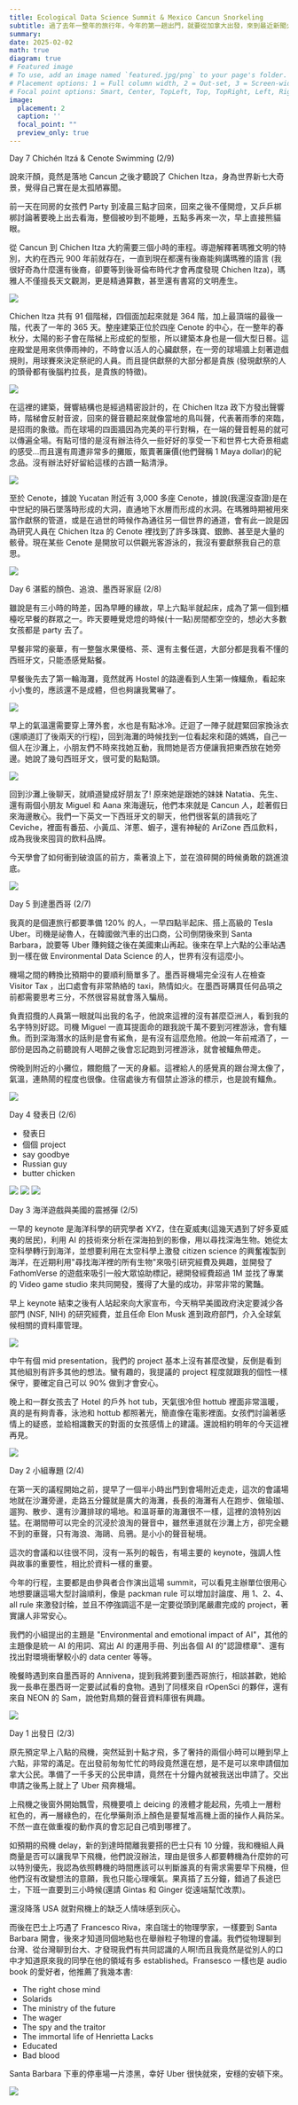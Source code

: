 ```yaml
---
title: Ecological Data Science Summit & Mexico Cancun Snorkeling
subtitle: 過了去年一整年的旅行年，今年的第一趟出門，就要從加拿大出發，來到最近新聞火熱的美國與墨西哥。
summary: 
date: 2025-02-02
math: true
diagram: true
# Featured image
# To use, add an image named `featured.jpg/png` to your page's folder.
# Placement options: 1 = Full column width, 2 = Out-set, 3 = Screen-width
# Focal point options: Smart, Center, TopLeft, Top, TopRight, Left, Right, BottomLeft, Bottom, BottomRight
image:
  placement: 2
  caption: ''
  focal_point: ""
  preview_only: true
---
```


Day 7 Chichén Itzá & Cenote Swimming (2/9)

說來汗顏，竟然是落地 Cancun 之後才聽說了 Chichen Itza，身為世界新七大奇景，覺得自己實在是太孤陋寡聞。

前一天在同房的女孩們 Party 到凌晨三點才回來，回來之後不僅開燈，又乒乒梆梆討論著要晚上出去看海，整個被吵到不能睡，五點多再來一次，早上直接熊貓眼。

從 Cancun 到 Chichen Itza 大約需要三個小時的車程。導遊解釋著瑪雅文明的特別，大約在西元 900 年前就存在，一直到現在都還有後裔能夠講瑪雅的語言 (我很好奇為什麼還有後裔，卻要等到後哥倫布時代才會再度發現 Chichen Itza)，瑪雅人不僅擅長天文觀測，更是精通算數，甚至還有書寫的文明產生。

![](./IMG_7870.jpeg)

Chichen Itza 共有 91 個階梯，四個面加起來就是 364 階，加上最頂端的最後一階，代表了一年的 365 天。整座建築正位於四座 Cenote 的中心，在一整年的春秋分，太陽的影子會在階梯上形成蛇的型態，所以建築本身也是一個大型日晷。這座殿堂是用來供俸雨神的，不時會以活人的心臟獻祭，在一旁的球場牆上刻著遊戲規則，用球賽來決定祭祀的人員。而且提供獻祭的大部分都是貴族 (發現獻祭的人的頭骨都有後腦杓拉長，是貴族的特徵)。

![](./IMG_7846.jpeg)

在這裡的建築，聲響結構也是經過精密設計的，在 Chichen Itza 政下方發出聲響時，階梯會反射音波，回來的聲音聽起來就像當地的鳥叫聲，代表著雨季的來臨，是招雨的象徵。而在球場的四面牆因為完美的平行對稱，在一端的聲音輕易的就可以傳遍全場。有點可惜的是沒有辦法待久一些好好的享受一下和世界七大奇景相處的感受...而且還有周遭非常多的攤販，販賣著廉價(他們聲稱 1 Maya dollar)的紀念品。沒有辦法好好留給這樣的古蹟一點清淨。

![](./IMG_7893.jpeg)

至於 Cenote，據說 Yucatan 附近有 3,000 多座 Cenote，據說(我還沒查證)是在中世紀的隕石墜落時形成的大洞，直通地下水層而形成的水洞。在瑪雅時期被用來當作獻祭的管道，或是在過世的時候作為通往另一個世界的通道，會有此一說是因為研究人員在 Chichen Itza 的 Cenote 裡找到了許多珠寶、銀飾、甚至是大量的骸骨。現在某些 Cenote 是開放可以供觀光客游泳的，我沒有要獻祭我自己的意思。

![](./IMG_7910.jpeg)

Day 6 湛藍的顏色、追浪、墨西哥家庭 (2/8)

雖說是有三小時的時差，因為早睡的緣故，早上六點半就起床，成為了第一個到櫃檯吃早餐的群眾之一。昨天要睡覺熄燈的時候(十一點)房間都空空的，想必大多數女孩都是 party 去了。

早餐非常的豪華，有一整盤水果優格、茶、還有主餐任選，大部分都是我看不懂的西班牙文，只能憑感覺點餐。

早餐後先去了第一輪海灘，竟然就再 Hostel 的路邊看到人生第一條鱷魚，看起來小小隻的，應該還不是成體，但也夠讓我驚嚇了。

![](./IMG_6583.jpeg)

早上的氣溫還需要穿上薄外套，水也是有點冰冷。迂迴了一陣子就趕緊回家換泳衣(還順道訂了後兩天的行程)，回到海灘的時候找到一位看起來和藹的媽媽，自己一個人在沙灘上，小朋友們不時來找她互動，我問她是否方便讓我把東西放在她旁邊。她說了幾句西班牙文，很可愛的點點頭。

![](./IMG_6587.jpeg)

回到沙灘上後聊天，就順道變成好朋友了! 原來她是跟她的妹妹 Natatia、先生、還有兩個小朋友 Miguel 和 Aana 來海邊玩，他們本來就是 Cancun 人，趁著假日來海邊散心。我們一下英文一下西班牙文的聊天，他們很客氣的請我吃了 Ceviche，裡面有番茄、小黃瓜、洋蔥、蝦子，還有神秘的 AriZone 西瓜飲料，成為我後來囤貨的飲料品牌。

今天學會了如何衝到破浪區的前方，乘著浪上下，並在浪碎開的時候勇敢的跳進浪底。

![](./IMG_7805.jpeg)


Day 5 到達墨西哥 (2/7)

我真的是個連旅行都要準備 120% 的人，一早四點半起床、搭上高級的 Tesla Uber。司機是祕魯人，在韓國做汽車的出口商，公司倒閉後來到 Santa Barbara，說要等 Uber 賺夠錢之後在美國東山再起。後來在早上六點的公車站遇到一樣在做 Environmental Data Science 的人，世界有沒有這麼小。

機場之間的轉換比預期中的要順利簡單多了。墨西哥機場完全沒有人在檢查 Visitor Tax ，出口處會有非常熱絡的 taxi，熱情如火。在墨西哥購買任何品項之前都需要思考三分，不然很容易就會落入騙局。

負責招攬的人員第一眼就叫出我的名子，他說來這裡的沒有甚麼亞洲人，看到我的名字特別好認。司機 Miguel 一直耳提面命的跟我說千萬不要到河裡游泳，會有鱷魚。而到深海潛水的話則是會有鯊魚，是有沒有這麼危險。他說一年前戒酒了，一部份是因為之前聽說有人喝醉之後會忘記跑到河裡游泳，就會被鱷魚帶走。

傍晚到附近的小攤位，餵飽餓了一天的身軀。這裡給人的感覺真的跟台灣太像了，氣溫，連熱鬧的程度也很像。住宿處後方有個禁止游泳的標示，也是說有鱷魚。

![](./IMG_7747.jpeg)


Day 4 發表日 (2/6)

- 發表日
- 個個 project 
- say goodbye
- Russian guy
- butter chicken

![](./IMG_7738.jpeg)
![](./IMG_7740.jpeg)
![](./IMG_7743.jpeg)

Day 3 海洋遊戲與美國的震撼彈 (2/5)

一早的 keynote 是海洋科學的研究學者 XYZ，住在夏威夷(這幾天遇到了好多夏威夷的居民)，利用 AI 的技術來分析在深海拍到的影像，用以尋找深海生物。她從太空科學轉行到海洋，並想要利用在太空科學上激發 citizen science 的興奮複製到海洋，在近期利用"尋找海洋裡的所有生物"來吸引研究經費及興趣，並開發了 FathomVerse 的遊戲來吸引一般大眾協助標記，總開發經費超過 1M 並找了專業的 Video game studio 來共同開發，獲得了大量的成功，非常非常的驚豔。

早上 keynote 結束之後有人站起來向大家宣布，今天稍早美國政府決定要減少各部門 (NSF, NIH) 的研究經費，並且任命 Elon Musk 進到政府部門，介入全球氣候相關的資料庫管理。

![](./IMG_7707.jpeg)

中午有個 mid presentation，我們的 project 基本上沒有甚麼改變，反倒是看到其他組別有許多其他的想法。蠻有趣的，我提議的 project 程度就跟我的個性一樣保守，要確定自己可以 90% 做到才會安心。

晚上和一群女孩去了 Hotel 的戶外 hot tub，天氣很冷但 hottub 裡面非常溫暖，真的是有夠青春，泳池和 hottub 都照著光，簡直像在電影裡面。女孩們討論著感情上的疑惑，並給相識數天的對面的女孩感情上的建議。還說相約明年的今天這裡再見。

![](./IMG_7715.jpeg)

Day 2 小組專題 (2/4)

在第一天的議程開始之前，提早了一個半小時出門到會場附近走走，這次的會議場地就在沙灘旁邊，走路五分鐘就是廣大的海灘，長長的海灘有人在跑步、做瑜珈、遛狗、散步、還有沙灘排球的場地。和溫哥華的海灘很不一樣，這裡的浪特別凶猛。在潮間帶可以完全的沉浸於浪淘的聲音中，雖然車道就在沙灘上方，卻完全聽不到的車聲，只有海浪、海鷗、烏鴉。是小小的聲音秘境。

這次的會議和以往很不同，沒有一系列的報告，有場主要的 keynote，強調人性與故事的重要性，相比於資料一樣的重要。

今年的行程，主要都是由參與者合作演出這場 summit，可以看見主辦單位很用心地想要讓這場大型討論順利，像是 packman rule 可以增加討論度、用 1、2、4、all rule 來激發討稐，並且不停強調這不是一定要從頭到尾嚴肅完成的 project，著實讓人非常安心。

我們的小組提出的主題是 "Environmental and emotional impact of AI"，其他的主題像是統一 AI 的用詞、寫出 AI 的運用手冊、列出各個 AI 的"認證標章"、還有找出對環境衝擊較小的 data center 等等。

晚餐時遇到來自墨西哥的 Annivena，提到我將要到墨西哥旅行，相談甚歡，她給我一長串在墨西哥一定要試試看的食物。遇到了同樣來自 rOpenSci 的夥伴，還有來自 NEON 的 Sam，說他對鳥類的聲音資料庫很有興趣。

![](./IMG_7644.jpeg)

Day 1 出發日 (2/3)

原先預定早上八點的飛機，突然延到十點才飛，多了奢持的兩個小時可以睡到早上六點，非常的滿足。在出發前匆匆忙忙的時段竟然還在想，是不是可以來申請個加拿大公民。準備了一千多天的公民申請，竟然在十分鐘內就被我送出申請了。交出申請之後馬上就上了 Uber 飛奔機場。

上飛機之後窗外開始飄雪，飛機要噴上 deicing 的液體才能起飛，先噴上一層粉紅色的，再一層綠色的，在化學藥劑添上顏色是要幫堆高機上面的操作人員防呆。不然一直在做重複的動作真的會忘記自己噴到哪裡了。

如預期的飛機 delay，新的到達時間離我要搭的巴士只有 10 分鐘，我和機組人員商量是否可以讓我早下飛機，他們說沒辦法，理由是很多人都要轉機為什麼妳的可以特別優先，我認為依照轉機的時間應該可以判斷誰真的有需求需要早下飛機，但他們沒有改變想法的意願，我也只能心理嘆氣。果真插了五分鐘，錯過了長途巴士，下班一直要到三小時候(還請 Gintas 和 Ginger 從遠端幫忙改票)。

還沒降落 USA 就對飛機上的缺乏人情味感到灰心。

而後在巴士上巧遇了 Francesco Riva，來自瑞士的物理學家，一樣要到 Santa Barbara 開會，後來才知道同個地點也在舉辦粒子物理的會議。我們從物理聊到台灣、從台灣聊到台大、才發現我們有共同認識的人啊!而且我竟然是從別人的口中才知道原來我的同學在他的領域有多 established。Fransesco 一樣也是 audio book 的愛好者，他推薦了我幾本書:

- The right chose mind
- Solarids
- The ministry of the future
- The wager
- The spy and the traitor
- The immortal life of Henrietta Lacks
- Educated
- Bad blood

Santa Barbara 下車的停車場一片漆黑，幸好 Uber 很快就來，安穩的安頓下來。

![](./IMG_7643.jpeg)


